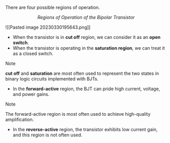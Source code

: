 There are four possible regions of operation.

<center><em>Regions of Operation of the Bipolar Transistor</em></center>

![[Pasted image 20230330195643.png]]


- When the transistor is in **cut off** region, we can consider it as an **open switch**.
- When the transistor is operating in the **saturation region**, we can treat it as a closed switch.

>[!note]
>**cut off** and **saturation** are most often used to represent the two states in binary logic circuits implemented with BJTs.

- In the **forward-active** region, the BJT can pride high current, voltage, and power gains.
>[!note]
>The forward-active region is most often used to achieve high-quality amplification.

- In the **reverse-active** region, the transistor exhibits low current gain, and this region is not often used.